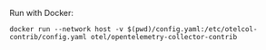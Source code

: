 Run with Docker:

`docker run --network host -v $(pwd)/config.yaml:/etc/otelcol-contrib/config.yaml otel/opentelemetry-collector-contrib`

